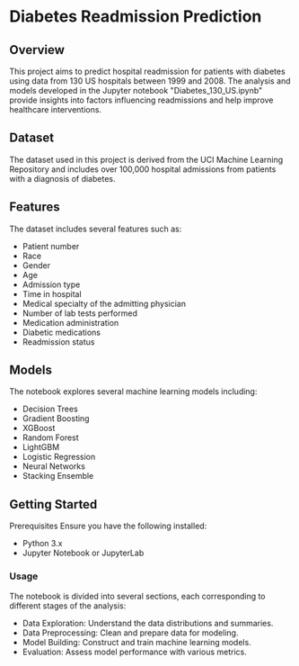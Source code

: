 # Diabetes Readmission Prediction

## Overview
This project aims to predict hospital readmission for patients with diabetes using data from 130 US hospitals between 1999 and 2008. 
The analysis and models developed in the Jupyter notebook "Diabetes_130_US.ipynb" provide insights into factors influencing readmissions and help improve healthcare interventions.

## Dataset
The dataset used in this project is derived from the UCI Machine Learning Repository and includes over 100,000 hospital admissions from patients with a diagnosis of diabetes.


## Features
The dataset includes several features such as:
- Patient number
- Race
- Gender
- Age
- Admission type
- Time in hospital
- Medical specialty of the admitting physician
- Number of lab tests performed
- Medication administration
- Diabetic medications
- Readmission status

## Models
The notebook explores several machine learning models including:
- Decision Trees
- Gradient Boosting
- XGBoost
- Random Forest
- LightGBM
- Logistic Regression
- Neural Networks
- Stacking Ensemble


## Getting Started
Prerequisites
Ensure you have the following installed:
- Python 3.x
- Jupyter Notebook or JupyterLab

### Usage
The notebook is divided into several sections, each corresponding to different stages of the analysis:

- Data Exploration: Understand the data distributions and summaries.
- Data Preprocessing: Clean and prepare data for modeling.
- Model Building: Construct and train machine learning models.
- Evaluation: Assess model performance with various metrics.
